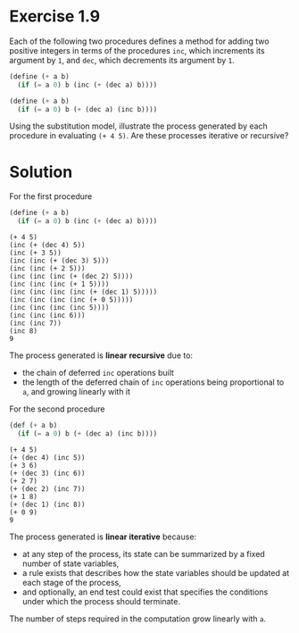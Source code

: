 # Exercise 1.9

Each of the following two procedures defines a method for adding two positive integers in terms of the procedures `inc`, which increments its argument by `1`, and `dec`, which decrements its argument by `1`.

```scheme
(define (+ a b)
  (if (= a 0) b (inc (+ (dec a) b))))

(define (+ a b)
  (if (= a 0) b (+ (dec a) (inc b))))
```

Using the substitution model, illustrate the process generated by each procedure in evaluating `(+ 4 5)`. Are these processes iterative or recursive?

# Solution

For the first procedure

```scheme
(define (+ a b)
  (if (= a 0) b (inc (+ (dec a) b))))
```

```
(+ 4 5)
(inc (+ (dec 4) 5))
(inc (+ 3 5))
(inc (inc (+ (dec 3) 5)))
(inc (inc (+ 2 5)))
(inc (inc (inc (+ (dec 2) 5))))
(inc (inc (inc (+ 1 5))))
(inc (inc (inc (inc (+ (dec 1) 5)))))
(inc (inc (inc (inc (+ 0 5)))))
(inc (inc (inc (inc 5))))
(inc (inc (inc 6)))
(inc (inc 7))
(inc 8)
9
```

The process generated is **linear recursive** due to:

- the chain of deferred `inc` operations built
- the length of the deferred chain of `inc` operations being proportional to `a`, and growing linearly with it

For the second procedure

```scheme
(def (+ a b)
  (if (= a 0) b (+ (dec a) (inc b))))
```

```
(+ 4 5)
(+ (dec 4) (inc 5))
(+ 3 6)
(+ (dec 3) (inc 6))
(+ 2 7)
(+ (dec 2) (inc 7))
(+ 1 8)
(+ (dec 1) (inc 8))
(+ 0 9)
9
```

The process generated is **linear iterative** because:

- at any step of the process, its state can be summarized by a fixed number of state variables, 
- a rule exists that describes how the state variables should be updated at each stage of the process, 
- and optionally, an end test could exist that specifies the conditions under which the process should terminate.

The number of steps required in the computation grow linearly with `a`.
